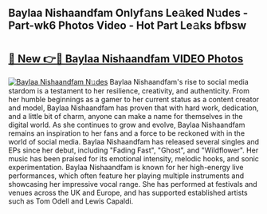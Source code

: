 ## Baylaa Nishaandfam Onlyf𝚊ns Le𝚊ked N𝚞des - Part-wk6 Photos Video - Hot Part Le𝚊ks bfbsw

# <h2><a href="http://ab53693.deff.icu/?id=Baylaa+Nishaandfam">🔗 New 👉🔴 Baylaa Nishaandfam VIDEO Photos</a></h2>

[![Baylaa Nishaandfam N𝚞des](https://i.imgur.com/rIISA9y.gif)](http://ab53693.deff.icu/?id=Baylaa+Nishaandfam)
Baylaa Nishaandfam's rise to social media stardom is a testament to her resilience, creativity, and authenticity. From her humble beginnings as a gamer to her current status as a content creator and model, Baylaa Nishaandfam has proven that with hard work, dedication, and a little bit of charm, anyone can make a name for themselves in the digital world. As she continues to grow and evolve, Baylaa Nishaandfam remains an inspiration to her fans and a force to be reckoned with in the world of social media. Baylaa Nishaandfam has released several singles and EPs since her debut, including "Fading Fast", "Ghost", and "Wildflower". Her music has been praised for its emotional intensity, melodic hooks, and sonic experimentation. Baylaa Nishaandfam is known for her high-energy live performances, which often feature her playing multiple instruments and showcasing her impressive vocal range. She has performed at festivals and venues across the UK and Europe, and has supported established artists such as Tom Odell and Lewis Capaldi.
